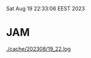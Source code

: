 Sat Aug 19 22:33:06 EEST 2023
# JAM
<a href='./cache/202308/19_22.log'>./cache/202308/19_22.log</a>
